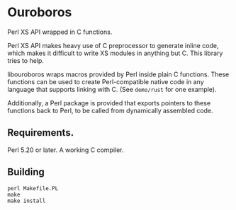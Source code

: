 # Ouroboros

Perl XS API wrapped in C functions.

Perl XS API makes heavy use of C preprocessor to generate inline code, which
makes it difficult to write XS modules in anything but C. This library tries to
help.

libouroboros wraps macros provided by Perl inside plain C functions. These
functions can be used to create Perl-compatible native code in any language
that supports linking with C. (See `demo/rust` for one example).

Additionally, a Perl package is provided that exports pointers to these
functions back to Perl, to be called from dynamically assembled code.

## Requirements.

Perl 5.20 or later.
A working C compiler.

## Building

    perl Makefile.PL
    make
    make install

